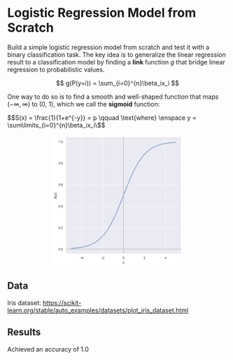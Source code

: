 # Logistic Regression Model from Scratch
Build a simple logistic regression model from scratch and test it with a binary classification task. The key idea is to generalize the linear regression result to a classification model by finding a <b>link</b> function $g$ that bridge linear regression to probabilistic values.

$$ g(P(y=i)) = \sum_{i=0}^{n}\beta_ix_i $$

One way to do so is to find a smooth and well-shaped function that maps $(-\infty, \infty)$ to (0, 1), which we call the <b>sigmoid</b> function:

$$S(x) = \frac{1}{1+e^{-y}} = p \qquad \text{where} \enspace  y = \sum\limits_{i=0}^{n}\beta_ix_i\$$

<div align="center">
  <img src="img/sigmoid.png" alt-"sigmoid" width="300" height="300">
</div>


## Data
Iris dataset: https://scikit-learn.org/stable/auto_examples/datasets/plot_iris_dataset.html


## Results
Achieved an accuracy of 1.0

